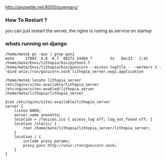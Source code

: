 
http://anonette.net:8000/summary/



### How To Restart ?

you can just restart the server, the nginx is runing as service on startup

### whats running on django
```
/home/mate⟫ ps -aux | grep guni
mate     17803  0.0  0.7  88272 14484 ?        Ss   Dec23   1:42 /home/mate/Envs/lithopia/bin/python3.7 /home/mate/Envs/lithopia/bin/gunicorn --access-logfile - --workers 3 --bind unix:/run/gunicorn.sock lithopia_server.wsgi:application
```

```
/home/mate⟫ locate lithopia_server
/etc/nginx/sites-available/lithopia_server
/etc/nginx/sites-enabled/lithopia_server
/home/mate/lithopia/lithopia_server
```
```
$cat /etc/nginx/sites-available/lithopia_server
server {
    listen 8000;
    server_name anonette;
    location = /favicon.ico { access_log off; log_not_found off; }
    location /static/ {
        root /home/mate/lithopia/lithopia_server/lithopia_server;
    }
    location / {
        include proxy_params;
        proxy_pass http://unix:/run/gunicorn.sock;
    }
}
```


